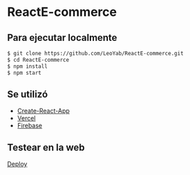# ReactE-commerce

## Para ejecutar localmente

```bash
$ git clone https://github.com/LeoYab/ReactE-commerce.git
$ cd ReactE-commerce
$ npm install
$ npm start
```

## Se utilizó

- [Create-React-App](https://create-react-app.dev/)
- [Vercel](https://vercel.com)
- [Firebase](https://firebase.com)


## Testear en la web

[Deploy](https://reacte-commerce.vercel.app/)